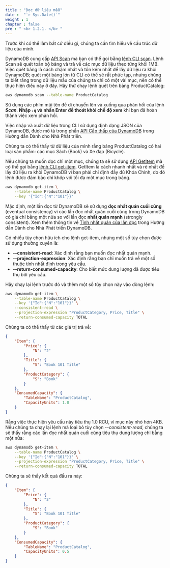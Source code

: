 ```yaml
---
title : "Đọc dữ liệu mẫu"
date :  "`r Sys.Date()`" 
weight : 1 
chapter : false
pre : " <b> 1.2.1. </b> "
---
```


Trước khi có thể làm bất cứ điều gì, chúng ta cần tìm hiểu về cấu trúc dữ liệu của mình.

DynamoDB cung cấp [API Scan](https://docs.aws.amazon.com/amazondynamodb/latest/APIReference/API_Scan.html) mà bạn có thể gọi bằng [lệnh CLI scan](https://docs.aws.amazon.com/cli/latest/reference/dynamodb/scan.html). Lệnh Scan sẽ quét toàn bộ bảng và trả về các mục dữ liệu theo từng khối 1MB. Việc quét bảng là cách chậm nhất và tốn kém nhất để lấy dữ liệu ra khỏi DynamoDB; quét một bảng lớn từ CLI có thể sẽ rất phức tạp, nhưng chúng ta biết rằng trong dữ liệu mẫu của chúng ta chỉ có một vài mục, nên có thể thực hiện điều này ở đây. Hãy thử chạy lệnh quét trên bảng ProductCatalog:

```bash
aws dynamodb scan --table-name ProductCatalog
```

Sử dụng các phím mũi tên để di chuyển lên và xuống qua phản hồi của lệnh **_Scan_**. **Nhập `:q` và nhấn Enter để thoát khỏi chế độ xem** khi bạn đã hoàn thành việc xem phản hồi.

Việc nhập và xuất dữ liệu trong CLI sử dụng định dạng JSON của DynamoDB, được mô tả trong phần [API Cấp thấp của DynamoDB](https://docs.aws.amazon.com/amazondynamodb/latest/developerguide/Programming.LowLevelAPI.html) trong Hướng dẫn Dành cho Nhà Phát triển.

Chúng ta có thể thấy từ dữ liệu của mình rằng bảng ProductCatalog có hai loại sản phẩm: các mục Sách (Book) và Xe đạp (Bicycle).

Nếu chúng ta muốn đọc chỉ một mục, chúng ta sẽ sử dụng [API GetItem](https://docs.aws.amazon.com/amazondynamodb/latest/APIReference/API_GetItem.html) mà có thể gọi bằng [lệnh CLI get-item](https://docs.aws.amazon.com/cli/latest/reference/dynamodb/get-item.html). GetItem là cách nhanh nhất và rẻ nhất để lấy dữ liệu ra khỏi DynamoDB vì bạn phải chỉ định đầy đủ Khóa Chính, do đó lệnh được đảm bảo chỉ khớp với tối đa một mục trong bảng.

```bash
aws dynamodb get-item \
    --table-name ProductCatalog \
    --key '{"Id":{"N":"101"}}'
```

Mặc định, một lần đọc từ DynamoDB sẽ sử dụng **đọc nhất quán cuối cùng** (eventual consistency) vì các lần đọc nhất quán cuối cùng trong DynamoDB có giá chỉ bằng một nửa so với lần đọc **nhất quán mạnh** (strongly consistent). Xem thêm thông tin về [Tính nhất quán của lần đọc](https://docs.aws.amazon.com/amazondynamodb/latest/developerguide/HowItWorks.ReadConsistency.html) trong Hướng dẫn Dành cho Nhà Phát triển DynamoDB.

Có nhiều tùy chọn hữu ích cho lệnh get-item, nhưng một số tùy chọn được sử dụng thường xuyên là:

- **--consistent-read**: Xác định rằng bạn muốn đọc nhất quán mạnh.
- **--projection-expression**: Xác định rằng bạn chỉ muốn trả về một số thuộc tính nhất định trong yêu cầu.
- **--return-consumed-capacity**: Cho biết mức dung lượng đã được tiêu thụ bởi yêu cầu.

Hãy chạy lại lệnh trước đó và thêm một số tùy chọn này vào dòng lệnh:

```bash
aws dynamodb get-item \
    --table-name ProductCatalog \
    --key '{"Id":{"N":"101"}}' \
    --consistent-read \
    --projection-expression "ProductCategory, Price, Title" \
    --return-consumed-capacity TOTAL
```

Chúng ta có thể thấy từ các giá trị trả về:

```json
{
    "Item": {
        "Price": {
            "N": "2"
        },
        "Title": {
            "S": "Book 101 Title"
        },
        "ProductCategory": {
            "S": "Book"
        }
    },
    "ConsumedCapacity": {
        "TableName": "ProductCatalog",
        "CapacityUnits": 1.0
    }
}
```

Rằng việc thực hiện yêu cầu này tiêu thụ 1.0 RCU, vì mục này nhỏ hơn 4KB. Nếu chúng ta chạy lại lệnh mà loại bỏ tùy chọn *--consistent-read*, chúng ta sẽ thấy rằng các lần đọc nhất quán cuối cùng tiêu thụ dung lượng chỉ bằng một nửa:

```bash
aws dynamodb get-item \
    --table-name ProductCatalog \
    --key '{"Id":{"N":"101"}}' \
    --projection-expression "ProductCategory, Price, Title" \
    --return-consumed-capacity TOTAL
```

Chúng ta sẽ thấy kết quả đầu ra này:

```json
{
    "Item": {
        "Price": {
            "N": "2"
        },
        "Title": {
            "S": "Book 101 Title"
        },
        "ProductCategory": {
            "S": "Book"
        }
    },
    "ConsumedCapacity": {
        "TableName": "ProductCatalog",
        "CapacityUnits": 0.5
    }
}
```